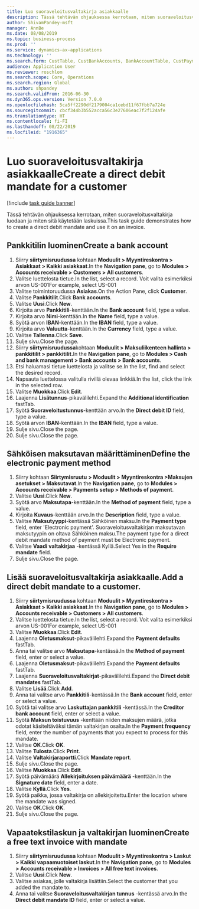 ```yaml
---
title: Luo suoraveloitusvaltakirja asiakkaalle
description: Tässä tehtävän ohjauksessa kerrotaan, miten suoraveloitusvaltakirja luodaan ja miten sitä käytetään laskuissa.
author: ShivamPandey-msft
manager: AnnBe
ms.date: 08/08/2019
ms.topic: business-process
ms.prod: ''
ms.service: dynamics-ax-applications
ms.technology: ''
ms.search.form: CustTable, CustBankAccounts, BankAccountTable, CustPaymMode, CustDirectDebitMandate, BankAccountTableLookUp, SrsReportViewerForm,  LogisticsAddressCityLookup, CustFreeInvoice, CustTableLookup
audience: Application User
ms.reviewer: roschlom
ms.search.scope: Core, Operations
ms.search.region: Global
ms.author: shpandey
ms.search.validFrom: 2016-06-30
ms.dyn365.ops.version: Version 7.0.0
ms.openlocfilehash: 5ca5ff2290df2179004ca1cebd11f67fbb7a724e
ms.sourcegitcommit: cbcf344b3b552acca56c3e27606eac7f2f124afe
ms.translationtype: HT
ms.contentlocale: fi-FI
ms.lasthandoff: 08/22/2019
ms.locfileid: "1916365"
---
```

# <a name="create-a-direct-debit-mandate-for-a-customer"></a><span data-ttu-id="45177-103">Luo suoraveloitusvaltakirja asiakkaalle</span><span class="sxs-lookup"><span data-stu-id="45177-103">Create a direct debit mandate for a customer</span></span>

[!include [task guide banner](../../includes/task-guide-banner.md)]

<span data-ttu-id="45177-104">Tässä tehtävän ohjauksessa kerrotaan, miten suoraveloitusvaltakirja luodaan ja miten sitä käytetään laskuissa.</span><span class="sxs-lookup"><span data-stu-id="45177-104">This task guide demonstrates how to create a direct debit mandate and use it on an invoice.</span></span>


## <a name="create-a-bank-account"></a><span data-ttu-id="45177-105">Pankkitilin luominen</span><span class="sxs-lookup"><span data-stu-id="45177-105">Create a bank account</span></span>
1. <span data-ttu-id="45177-106">Siirry **siirtymisruudussa** kohtaan **Moduulit > Myyntireskontra > Asiakkaat > Kaikki asiakkaat**.</span><span class="sxs-lookup"><span data-stu-id="45177-106">In the **Navigation pane**, go to **Modules > Accounts receivable > Customers > All customers**.</span></span>
2. <span data-ttu-id="45177-107">Valitse luettelosta tietue.</span><span class="sxs-lookup"><span data-stu-id="45177-107">In the list, select a record.</span></span> <span data-ttu-id="45177-108">Voit valita esimerkiksi arvon US-001</span><span class="sxs-lookup"><span data-stu-id="45177-108">For example, select US-001</span></span>
3. <span data-ttu-id="45177-109">Valitse toimintoruudussa **Asiakas**.</span><span class="sxs-lookup"><span data-stu-id="45177-109">On the Action Pane, click **Customer**.</span></span>
4. <span data-ttu-id="45177-110">Valitse **Pankkitilit**.</span><span class="sxs-lookup"><span data-stu-id="45177-110">Click **Bank accounts**.</span></span>
5. <span data-ttu-id="45177-111">Valitse **Uusi**.</span><span class="sxs-lookup"><span data-stu-id="45177-111">Click **New**.</span></span>
6. <span data-ttu-id="45177-112">Kirjoita arvo **Pankkitili**-kenttään.</span><span class="sxs-lookup"><span data-stu-id="45177-112">In the **Bank account** field, type a value.</span></span>
7. <span data-ttu-id="45177-113">Kirjoita arvo **Nimi**-kenttään.</span><span class="sxs-lookup"><span data-stu-id="45177-113">In the **Name** field, type a value.</span></span>
8. <span data-ttu-id="45177-114">Syötä arvon **IBAN**-kenttään.</span><span class="sxs-lookup"><span data-stu-id="45177-114">In the **IBAN** field, type a value.</span></span>
9. <span data-ttu-id="45177-115">Kirjoita arvo **Valuutta**-kenttään.</span><span class="sxs-lookup"><span data-stu-id="45177-115">In the **Currency** field, type a value.</span></span>
10. <span data-ttu-id="45177-116">Valitse **Tallenna**.</span><span class="sxs-lookup"><span data-stu-id="45177-116">Click **Save**.</span></span>
11. <span data-ttu-id="45177-117">Sulje sivu.</span><span class="sxs-lookup"><span data-stu-id="45177-117">Close the page.</span></span>
12. <span data-ttu-id="45177-118">Siirry **siirtymisruudussa**kohtaan **Moduulit > Maksuliikenteen hallinta > pankkitilit > pankkitilit.**</span><span class="sxs-lookup"><span data-stu-id="45177-118">In the **Navigation pane**, go to **Modules > Cash and bank management > Bank accounts > Bank accounts**.</span></span>
13. <span data-ttu-id="45177-119">Etsi haluamasi tietue luettelosta ja valitse se.</span><span class="sxs-lookup"><span data-stu-id="45177-119">In the list, find and select the desired record.</span></span>
14. <span data-ttu-id="45177-120">Napsauta luettelossa valitulla rivillä olevaa linkkiä.</span><span class="sxs-lookup"><span data-stu-id="45177-120">In the list, click the link in the selected row.</span></span>
15. <span data-ttu-id="45177-121">Valitse **Muokkaa**.</span><span class="sxs-lookup"><span data-stu-id="45177-121">Click **Edit**.</span></span>
16. <span data-ttu-id="45177-122">Laajenna **Lisätunnus**-pikavälilehti.</span><span class="sxs-lookup"><span data-stu-id="45177-122">Expand the **Additional identification** fastTab.</span></span>
17. <span data-ttu-id="45177-123">Syötä **Suoraveloitustunnus**-kenttään arvo.</span><span class="sxs-lookup"><span data-stu-id="45177-123">In the **Direct debit ID** field, type a value.</span></span>
18. <span data-ttu-id="45177-124">Syötä arvon **IBAN**-kenttään.</span><span class="sxs-lookup"><span data-stu-id="45177-124">In the **IBAN** field, type a value.</span></span>
19. <span data-ttu-id="45177-125">Sulje sivu.</span><span class="sxs-lookup"><span data-stu-id="45177-125">Close the page.</span></span>
20. <span data-ttu-id="45177-126">Sulje sivu.</span><span class="sxs-lookup"><span data-stu-id="45177-126">Close the page.</span></span>

## <a name="define-the-electronic-payment-method"></a><span data-ttu-id="45177-127">Sähköisen maksutavan määrittäminen</span><span class="sxs-lookup"><span data-stu-id="45177-127">Define the electronic payment method</span></span>
1. <span data-ttu-id="45177-128">Siirry kohtaan **Siirtymisruutu** **> Moduulit > Myyntireskontra >Maksujen asetukset > Maksutavat**.</span><span class="sxs-lookup"><span data-stu-id="45177-128">In the **Navigation pane**, go to **Modules > Accounts receivable > Payments setup > Methods of payment**.</span></span>
2. <span data-ttu-id="45177-129">Valitse **Uusi**.</span><span class="sxs-lookup"><span data-stu-id="45177-129">Click **New**.</span></span>
3. <span data-ttu-id="45177-130">Syötä arvo **Maksutapa**-kenttään.</span><span class="sxs-lookup"><span data-stu-id="45177-130">In the **Method of payment** field, type a value.</span></span>
4. <span data-ttu-id="45177-131">Kirjoita **Kuvaus**-kenttään arvo.</span><span class="sxs-lookup"><span data-stu-id="45177-131">In the **Description** field, type a value.</span></span>
5. <span data-ttu-id="45177-132">Valitse **Maksutyyppi**-kentässä Sähköinen maksu.</span><span class="sxs-lookup"><span data-stu-id="45177-132">In the **Payment type** field, enter 'Electronic payment'.</span></span> <span data-ttu-id="45177-133">Suoraveloitusvaltakirjan maksutavan maksutyypin on oltava Sähköinen maksu.</span><span class="sxs-lookup"><span data-stu-id="45177-133">The payment type for a direct debit mandate method of payment must be Electronic payment.</span></span>
6. <span data-ttu-id="45177-134">Valitse **Vaadi valtakirjaa** -kentässä Kyllä.</span><span class="sxs-lookup"><span data-stu-id="45177-134">Select Yes in the **Require mandate** field.</span></span>
7. <span data-ttu-id="45177-135">Sulje sivu.</span><span class="sxs-lookup"><span data-stu-id="45177-135">Close the page.</span></span>

## <a name="add-a-direct-debit-mandate-to-a-customer"></a><span data-ttu-id="45177-136">Lisää suoraveloitusvaltakirja asiakkaalle.</span><span class="sxs-lookup"><span data-stu-id="45177-136">Add a direct debit mandate to a customer.</span></span>
1. <span data-ttu-id="45177-137">Siirry **siirtymisruudussa** kohtaan **Moduulit > Myyntireskontra > Asiakkaat > Kaikki asiakkaat**.</span><span class="sxs-lookup"><span data-stu-id="45177-137">In the **Navigation pane**, go to **Modules > Accounts receivable > Customers > All customers**.</span></span>
2. <span data-ttu-id="45177-138">Valitse luettelosta tietue.</span><span class="sxs-lookup"><span data-stu-id="45177-138">In the list, select a record.</span></span> <span data-ttu-id="45177-139">Voit valita esimerkiksi arvon US-001</span><span class="sxs-lookup"><span data-stu-id="45177-139">For example, select US-001</span></span>
3. <span data-ttu-id="45177-140">Valitse **Muokkaa**.</span><span class="sxs-lookup"><span data-stu-id="45177-140">Click **Edit**.</span></span>
4. <span data-ttu-id="45177-141">Laajenna **Oletusmaksut**-pikavälilehti.</span><span class="sxs-lookup"><span data-stu-id="45177-141">Expand the **Payment defaults** fastTab.</span></span>
5. <span data-ttu-id="45177-142">Anna tai valitse arvo **Maksutapa**-kentässä.</span><span class="sxs-lookup"><span data-stu-id="45177-142">In the **Method of payment** field, enter or select a value.</span></span>
6. <span data-ttu-id="45177-143">Laajenna **Oletusmaksut**-pikavälilehti.</span><span class="sxs-lookup"><span data-stu-id="45177-143">Expand the **Payment defaults** fastTab.</span></span>
7. <span data-ttu-id="45177-144">Laajenna **Suoraveloitusvaltakirjat**-pikavälilehti.</span><span class="sxs-lookup"><span data-stu-id="45177-144">Expand the **Direct debit mandates** fastTab.</span></span>
8. <span data-ttu-id="45177-145">Valitse **Lisää**.</span><span class="sxs-lookup"><span data-stu-id="45177-145">Click **Add**.</span></span>
9. <span data-ttu-id="45177-146">Anna tai valitse arvo **Pankkitili**-kentässä.</span><span class="sxs-lookup"><span data-stu-id="45177-146">In the **Bank account** field, enter or select a value.</span></span>
10. <span data-ttu-id="45177-147">Syötä tai valitse arvo **Laskuttajan pankkitili** -kentässä.</span><span class="sxs-lookup"><span data-stu-id="45177-147">In the **Creditor bank account** field, enter or select a value.</span></span>
11. <span data-ttu-id="45177-148">Syötä **Maksun toistuvuus** -kenttään niiden maksujen määrä, jotka odotat käsiteltäväksi tämän valtakirjan osalta.</span><span class="sxs-lookup"><span data-stu-id="45177-148">In the **Payment frequency** field, enter the number of payments that you expect to process for this mandate.</span></span>
12. <span data-ttu-id="45177-149">Valitse **OK**.</span><span class="sxs-lookup"><span data-stu-id="45177-149">Click **OK**.</span></span>
13. <span data-ttu-id="45177-150">Valitse **Tulosta**.</span><span class="sxs-lookup"><span data-stu-id="45177-150">Click **Print**.</span></span>
14. <span data-ttu-id="45177-151">Valitse **Valtakirjaraportti**.</span><span class="sxs-lookup"><span data-stu-id="45177-151">Click **Mandate report**.</span></span>
15. <span data-ttu-id="45177-152">Sulje sivu.</span><span class="sxs-lookup"><span data-stu-id="45177-152">Close the page.</span></span>
16. <span data-ttu-id="45177-153">Valitse **Muokkaa**.</span><span class="sxs-lookup"><span data-stu-id="45177-153">Click **Edit**.</span></span>
17. <span data-ttu-id="45177-154">Syötä päivämäärä **Allekirjoituksen päivämäärä** -kenttään.</span><span class="sxs-lookup"><span data-stu-id="45177-154">In the **Signature date** field, enter a date.</span></span>
18. <span data-ttu-id="45177-155">Valitse **Kyllä**.</span><span class="sxs-lookup"><span data-stu-id="45177-155">Click **Yes**.</span></span>
19. <span data-ttu-id="45177-156">Syötä paikka, jossa valtakirja on allekirjoitettu.</span><span class="sxs-lookup"><span data-stu-id="45177-156">Enter the location where the mandate was signed.</span></span>
20. <span data-ttu-id="45177-157">Valitse **OK**.</span><span class="sxs-lookup"><span data-stu-id="45177-157">Click **OK**.</span></span>
21. <span data-ttu-id="45177-158">Sulje sivu.</span><span class="sxs-lookup"><span data-stu-id="45177-158">Close the page.</span></span>

## <a name="create-a-free-text-invoice-with-mandate"></a><span data-ttu-id="45177-159">Vapaatekstilaskun ja valtakirjan luominen</span><span class="sxs-lookup"><span data-stu-id="45177-159">Create a free text invoice with mandate</span></span>
1. <span data-ttu-id="45177-160">Siirry **siirtymisruudussa** kohtaan **Moduulit > Myyntireskontra > Laskut > Kaikki vapaamuotoiset laskut**.</span><span class="sxs-lookup"><span data-stu-id="45177-160">In the **Navigation pane**, go to **Modules > Accounts receivable > Invoices > All free text invoices**.</span></span>
2. <span data-ttu-id="45177-161">Valitse **Uusi**.</span><span class="sxs-lookup"><span data-stu-id="45177-161">Click **New**.</span></span>
3. <span data-ttu-id="45177-162">Valitse asiakas, jolle valtakirja lisättiin.</span><span class="sxs-lookup"><span data-stu-id="45177-162">Select the customer that you added the mandate to.</span></span>
4. <span data-ttu-id="45177-163">Anna tai valitse **Suoraveloitusvaltakirjan tunnus** -kentässä arvo.</span><span class="sxs-lookup"><span data-stu-id="45177-163">In the **Direct debit mandate ID** field, enter or select a value.</span></span>

